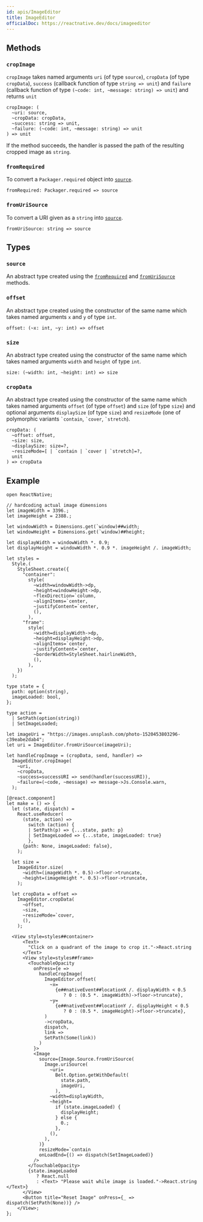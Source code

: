 ```yaml
---
id: apis/ImageEditor
title: ImageEditor
officialDoc: https://reactnative.dev/docs/imageeditor
---
```


## Methods

### `cropImage`

`cropImage` takes named arguments `uri` (of type `source`), `cropData` (of type
`cropData`), `success` (callback function of type `string => unit`) and
`failure` (callback function of type `(~code: int, ~message: string) => unit`)
and returns `unit`

```reason
cropImage: (
  ~uri: source,
  ~cropData: cropData,
  ~success: string => unit,
  ~failure: (~code: int, ~message: string) => unit
) => unit
```

If the method succeeds, the handler is passed the path of the resulting cropped
image as `string`.

### `fromRequired`

To convert a `Packager.required` object into [`source`](#source).

```reason
fromRequired: Packager.required => source
```

### `fromUriSource`

To convert a URI given as a `string` into [`source`](#source).

```reason
fromUriSource: string => source
```

## Types

### `source`

An abstract type created using the [`fromRequired`](#fromrequired) and
[`fromUriSource`](#fromurisource) methods.

### `offset`

An abstract type created using the constructor of the same name which takes
named arguments `x` and `y` of type `int`.

```reason
offset: (~x: int, ~y: int) => offset
```

### `size`

An abstract type created using the constructor of the same name which takes
named arguments `width` and `height` of type `int`.

```reason
size: (~width: int, ~height: int) => size
```

### `cropData`

An abstract type created using the constructor of the same name which takes
named arguments `offset` (of type `offset`) and `size` (of type `size`) and
optional arguments `displaySize` (of type `size`) and `resizeMode` (one of
polymorphic variants `` `contain ``, `` `cover ``, `` `stretch ``).

```reason
cropData: (
  ~offset: offset,
  ~size: size,
  ~displaySize: size=?,
  ~resizeMode=[ | `contain | `cover | `stretch]=?,
  unit
) => cropData
```

## Example

```reason
open ReactNative;

// hardcoding actual image dimensions
let imageWidth = 3396.;
let imageHeight = 2388.;

let windowWidth = Dimensions.get(`window)##width;
let windowHeight = Dimensions.get(`window)##height;

let displayWidth = windowWidth *. 0.9;
let displayHeight = windowWidth *. 0.9 *. imageHeight /. imageWidth;

let styles =
  Style.(
    StyleSheet.create({
      "container":
        style(
          ~width=windowWidth->dp,
          ~height=windowHeight->dp,
          ~flexDirection=`column,
          ~alignItems=`center,
          ~justifyContent=`center,
          (),
        ),
      "frame":
        style(
          ~width=displayWidth->dp,
          ~height=displayHeight->dp,
          ~alignItems=`center,
          ~justifyContent=`center,
          ~borderWidth=StyleSheet.hairlineWidth,
          (),
        ),
    })
  );

type state = {
  path: option(string),
  imageLoaded: bool,
};

type action =
  | SetPath(option(string))
  | SetImageLoaded;

let imageUri = "https://images.unsplash.com/photo-1520453803296-c39eabe2dab4";
let uri = ImageEditor.fromUriSource(imageUri);

let handleCropImage = (cropData, send, handler) =>
  ImageEditor.cropImage(
    ~uri,
    ~cropData,
    ~success=successURI => send(handler(successURI)),
    ~failure=(~code, ~message) => message->Js.Console.warn,
  );

[@react.component]
let make = () => {
  let (state, dispatch) =
    React.useReducer(
      (state, action) =>
        switch (action) {
        | SetPath(p) => {...state, path: p}
        | SetImageLoaded => {...state, imageLoaded: true}
        },
      {path: None, imageLoaded: false},
    );

  let size =
    ImageEditor.size(
      ~width=(imageWidth *. 0.5)->floor->truncate,
      ~height=(imageHeight *. 0.5)->floor->truncate,
    );

  let cropData = offset =>
    ImageEditor.cropData(
      ~offset,
      ~size,
      ~resizeMode=`cover,
      (),
    );

  <View style=styles##container>
      <Text>
        "Click on a quadrant of the image to crop it."->React.string
      </Text>
      <View style=styles##frame>
        <TouchableOpacity
          onPress={e =>
            handleCropImage(
              ImageEditor.offset(
                ~x=
                  {e##nativeEvent##locationX /. displayWidth < 0.5
                     ? 0 : (0.5 *. imageWidth)->floor->truncate},
                ~y=
                  {e##nativeEvent##locationY /. displayHeight < 0.5
                     ? 0 : (0.5 *. imageHeight)->floor->truncate},
              )
              ->cropData,
              dispatch,
              link =>
              SetPath(Some(link))
            )
          }>
          <Image
            source={Image.Source.fromUriSource(
              Image.uriSource(
                ~uri=
                  Belt.Option.getWithDefault(
                    state.path,
                    imageUri,
                  ),
                ~width=displayWidth,
                ~height=
                  if (state.imageLoaded) {
                    displayHeight;
                  } else {
                    0.;
                  },
                (),
              ),
            )}
            resizeMode=`contain
            onLoadEnd={() => dispatch(SetImageLoaded)}
          />
        </TouchableOpacity>
        {state.imageLoaded
           ? React.null
           : <Text> "Please wait while image is loaded."->React.string </Text>}
      </View>
      <Button title="Reset Image" onPress={_ => dispatch(SetPath(None))} />
    </View>;
};
```
